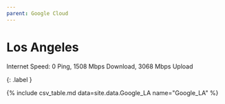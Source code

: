 ```yaml
---
parent: Google Cloud
---
```


# Los Angeles

Internet Speed: 0 Ping, 1508 Mbps Download, 3068 Mbps Upload

{: .label }

{% include csv_table.md data=site.data.Google_LA name="Google_LA" %}


